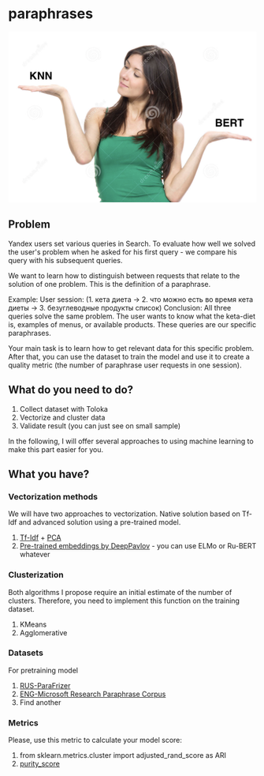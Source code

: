 # paraphrases
![Scale](data/trash/scale.jpg)

## Problem
Yandex users set various queries in Search. To evaluate how well we solved the user's problem when he asked for his first query - we compare his query with his subsequent queries.

We want to learn how to distinguish between requests that relate to the solution of one problem. This is the definition of a paraphrase.

Example:
User session: (1. кета диета ->  2. что можно есть во время кета диеты -> 3. безуглеводные продукты список)
Conclusion: All three queries solve the same problem. The user wants to know what the keta-diet is, examples of menus, or available products. These queries are our specific paraphrases.

Your main task is to learn how to get relevant data for this specific problem. After that, you can use the dataset to train the model and use it to create a quality metric (the number of paraphrase user requests in one session).

## What do you need to do?
1. Collect dataset with Toloka
2. Vectorize and cluster data
3. Validate result (you can just see on small sample)

In the following, I will offer several approaches to using machine learning to make this part easier for you.

## What you have?

### Vectorization methods
We will have two approaches to vectorization. Native solution based on Tf-Idf and advanced solution using a pre-trained model.

1. [Tf-Idf](https://scikit-learn.org/stable/modules/generated/sklearn.feature_extraction.text.TfidfVectorizer.html?highlight=tf+idf#sklearn.feature_extraction.text.TfidfVectorizer) + [PCA](https://scikit-learn.org/stable/modules/generated/sklearn.decomposition.PCA.html)
2. [Pre-trained embeddings by DeepPavlov](http://docs.deeppavlov.ai/en/master/features/pretrained_vectors.html) - you can use ELMo or Ru-BERT whatever

### Clusterization
Both algorithms I propose require an initial estimate of the number of clusters. Therefore, you need to implement this function on the training dataset.
1. KMeans
2. Agglomerative

### Datasets
For pretraining model
1. [RUS-ParaFrizer](http://paraphraser.ru/)
2. [ENG-Microsoft Research Paraphrase Corpus](http://paraphraser.ru/)
3. Find another

### Metrics
Please, use this metric to calculate your model score:
1. from sklearn.metrics.cluster import adjusted_rand_score as ARI
2. [purity_score](purity_score.py)




